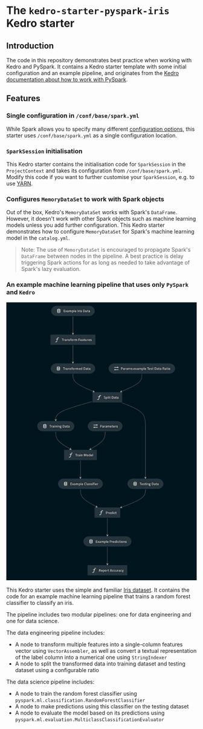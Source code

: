 # The `kedro-starter-pyspark-iris` Kedro starter

## Introduction

The code in this repository demonstrates best practice when working with Kedro and PySpark. It contains a Kedro starter template with some initial configuration and an example pipeline, and originates from the [Kedro documentation about how to work with PySpark](https://kedro.readthedocs.io/en/stable/10_tools_integration/01_pyspark.html).

## Features

### Single configuration in `/conf/base/spark.yml`

While Spark allows you to specify many different [configuration options](https://spark.apache.org/docs/latest/configuration.html), this starter uses `/conf/base/spark.yml` as a single configuration location.

### `SparkSession` initialisation

This Kedro starter contains the initialisation code for `SparkSession` in the `ProjectContext` and takes its configuration from `/conf/base/spark.yml`. Modify this code if you want to further customise your `SparkSession`, e.g. to use [YARN](https://hadoop.apache.org/docs/current/hadoop-yarn/hadoop-yarn-site/YARN.html).

### Configures `MemoryDataSet` to work with Spark objects
Out of the box, Kedro's `MemoryDataSet` works with Spark's `DataFrame`. However, it doesn't work with other Spark objects such as machine learning models unless you add further configuration. This Kedro starter demonstrates how to configure `MemoryDataSet` for Spark's machine learning model in the `catalog.yml`.

> Note: The use of `MemoryDataSet` is encouraged to propagate Spark's `DataFrame` between nodes in the pipeline. A best practice is delay triggering Spark actions for as long as needed to take advantage of Spark's lazy evaluation.

### An example machine learning pipeline that uses only `PySpark` and `Kedro`

![](./images/spark_iris_pipeline.png)

This Kedro starter uses the simple and familiar [Iris dataset](https://www.kaggle.com/uciml/iris). It contains the code for an example machine learning pipeline that trains a random forest classifier to classify an iris. 

The pipeline includes two modular pipelines: one for data engineering and one for data science.

The data engineering pipeline includes:

* A node to transform multiple features into a single-column features vector using `VectorAssembler`, as well as convert a textual representation of the label column into a numerical one using `StringIndexer`
* A node to split the transformed data into training dataset and testing dataset using a configurable ratio

The data science pipeline includes:

* A node to train the random forest classifier using `pyspark.ml.classification.RandomForestClassifier`
* A node to make predictions using this classifier on the testing dataset
* A node to evaluate the model based on its predictions using `pyspark.ml.evaluation.MulticlassClassificationEvaluator`
